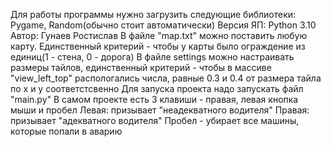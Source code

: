 Для работы программы нужно загрузить следующие библиотеки:
Pygame, Random(обычно стоит автоматически)
Версия ЯП: Python 3.10
Автор: Гунаев Ростислав
В файле "map.txt" можно поставить любую карту. Единственный критерий - чтобы у карты было ограждение из единиц(1 - стена, 0 - дорога)
В файле settings можно настраивать размеры тайлов, единственный критерий - чтобы в массиве "view_left_top" распологались числа, равные 0.3 и 0.4 от размера тайла по х и у соответстсвенно
Для запуска проекта надо запускать файл "main.py"
В самом проекте есть 3 клавиши - правая, левая кнопка мыши и пробел
Левая: призывает "неадекватного водителя"
Правая: призывает "адекватного водителя"
Пробел - убирает все машины, которые попали в аварию
